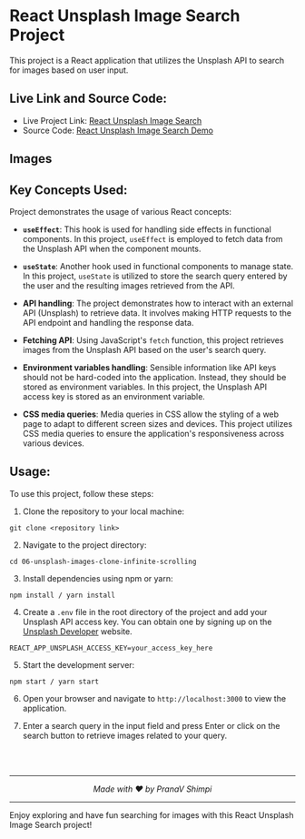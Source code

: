 # React Unsplash Image Search Project

This project is a React application that utilizes the Unsplash API to search for images based on user input. 

## Live Link and Source Code:

- Live Project Link: [React Unsplash Image Search](https://unsplash-images-infinite-scrolling.netlify.app/)
- Source Code: [React Unsplash Image Search Demo](https://your-demo-video.com)

## Images

## Key Concepts Used:
Project demonstrates the usage of various React concepts:

- **`useEffect`**: This hook is used for handling side effects in functional components. In this project, `useEffect` is employed to fetch data from the Unsplash API when the component mounts.

- **`useState`**: Another hook used in functional components to manage state. In this project, `useState` is utilized to store the search query entered by the user and the resulting images retrieved from the API.

- **API handling**: The project demonstrates how to interact with an external API (Unsplash) to retrieve data. It involves making HTTP requests to the API endpoint and handling the response data.

- **Fetching API**: Using JavaScript's `fetch` function, this project retrieves images from the Unsplash API based on the user's search query.

- **Environment variables handling**: Sensible information like API keys should not be hard-coded into the application. Instead, they should be stored as environment variables. In this project, the Unsplash API access key is stored as an environment variable.

- **CSS media queries**: Media queries in CSS allow the styling of a web page to adapt to different screen sizes and devices. This project utilizes CSS media queries to ensure the application's responsiveness across various devices.

## Usage:

To use this project, follow these steps:

1. Clone the repository to your local machine:
```
git clone <repository link>
```

2. Navigate to the project directory:
```
cd 06-unsplash-images-clone-infinite-scrolling
```
3. Install dependencies using npm or yarn:
```
npm install / yarn install
```

4. Create a `.env` file in the root directory of the project and add your Unsplash API access key. You can obtain one by signing up on the [Unsplash Developer](https://unsplash.com/developers) website.

```
REACT_APP_UNSPLASH_ACCESS_KEY=your_access_key_here

```

5. Start the development server:
```
npm start / yarn start
```

6. Open your browser and navigate to `http://localhost:3000` to view the application.

7. Enter a search query in the input field and press Enter or click on the search button to retrieve images related to your query.

<br>
<br>

---
<div align="center">
  <p><i>Made with ❤️ by PranaV Shimpi</i></p>
</div>

---

Enjoy exploring and have fun searching for images with this React Unsplash Image Search project!